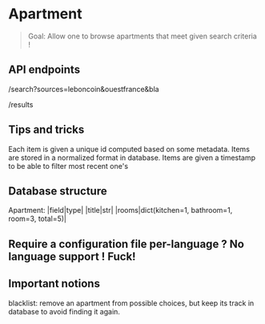 # Apartment

> Goal: Allow one to browse apartments that meet given search criteria !


## API endpoints

/search?sources=leboncoin&ouestfrance&bla

/results

## Tips and tricks

Each item is given a unique id computed based on some metadata.
Items are stored in a normalized format in database.
Items are given a timestamp to be able to filter most recent one's

## Database structure

Apartment:
|field|type|
|title|str|
|rooms|dict(kitchen=1, bathroom=1, room=3, total=5)|

## Require a configuration file per-language ? No language support ! Fuck!

## Important notions

blacklist: remove an apartment from possible choices, but keep its track in database to avoid finding it again.
